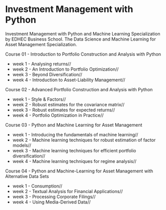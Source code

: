 # Investment Management with Python
Investment Management with Python and Machine Learning Specialization by EDHEC Business School.
The Data Science and Machine Learning for Asset Management Specialization.

Course 01 - Introduction to Portfolio Construction and Analysis with Python

  * week 1 - Analysing returns//
  * week 2 - An Introduction to Portfolio Optimization//
  * week 3 - Beyond Diversification//
  * week 4 - Introduction to Asset-Liability Management//


Course 02 - Advanced Portfolio Construction and Analysis with Python

  * week 1 - Style & Factors//
  * week 2 - Robust estimates for the covariance matrix//
  * week 3 - Robust estimates for expected returns//
  * week 4 - Portfolio Optimization in Practice//


Course 03 - Python and Machine Learning for Asset Management

  * week 1 - Introducing the fundamentals of machine learning//
  * week 2 - Machine learning techniques for robust estimation of factor models//
  * week 3 - Machine learning techniques for efficient portfolio diversification//
  * week 4 - Machine learning techniques for regime analysis//


Course 04 - Python and Machine-Learning for Asset Management with Alternative Data Sets

  * week 1 - Consumption//
  * week 2 - Textual Analysis for Financial Applications//
  * week 3 - Processing Corporate Filings//
  * week 4 - Using Media-Derived Data//

